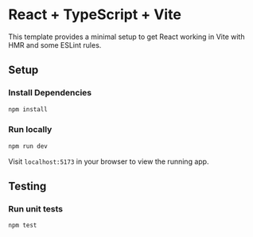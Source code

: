 # React + TypeScript + Vite

This template provides a minimal setup to get React working in Vite with HMR and some ESLint rules.

## Setup
### Install Dependencies
```bash
npm install
```

### Run locally
```bash
npm run dev
```
Visit `localhost:5173` in your browser to view the running app.

## Testing
### Run unit tests
```bash
npm test
```